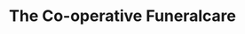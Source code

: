 ---
title: "The Co-operative Funeralcare"
url: /basildon/the-co-operative-funeralcare/
shop: funeral directors
---
